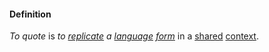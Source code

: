 #### Definition

*To quote* is *to [replicate](https://github.com/gcassel/Modular-Organization-Terminology/blob/master/terms/replicate.md) a [language](https://github.com/gcassel/Modular-Organization-Terminology/blob/master/terms/language.md) [form](https://github.com/gcassel/Modular-Organization-Terminology/blob/master/terms/form.md)* in a [shared](https://github.com/gcassel/Modular-Organization-Terminology/blob/master/terms/common.md) [context](https://github.com/gcassel/Modular-Organization-Terminology/blob/master/terms/context.md).
